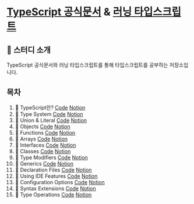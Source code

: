 # **[TypeScript 공식문서](https://www.typescriptlang.org/)** & **[러닝 타입스크립트](https://www.learningtypescript.com/)**

## 📌 스터디 소개

TypeScript 공식문서와 러닝 타입스크립트를 통해 타입스크립트를 공부하는 저장소입니다.

## 목차

1. 📝 TypeScript란? [Code](https://github.com/ryudg/TypeScriptStudy/tree/LearningTS/1.HelloTS) [Notion](https://www.notion.so/likeliontypescript/1-TypeScript-a1fd13a8db224ff0b62f121973626601)
2. 📝 Type System [Code](https://github.com/ryudg/TypeScriptStudy/tree/LearningTS/2.TypeSystem) [Notion](https://www.notion.so/likeliontypescript/2-Type-System-625d500d19dd4618a24fc35e42675569)
3. 📝 Union & Literal [Code](https://github.com/ryudg/TypeScriptStudy/tree/LearningTS/3.UnionsAndLiterals) [Notion](https://www.notion.so/likeliontypescript/3-7de8e0bd99cd431ea36b5a492cf701cd)
4. 📝 Objects [Code](https://github.com/ryudg/TypeScriptStudy/tree/LearningTS/4.Object) [Notion](https://www.notion.so/likeliontypescript/4-e90617d20abe4565a44b62e4b2791fe4)
5. 📝 Functions [Code](https://github.com/ryudg/TypeScriptStudy/tree/LearningTS/5.Function) [Notion](https://www.notion.so/likeliontypescript/5-4306ec3795f048f1bcd7d2a6329d4028)
6. 📝 Arrays [Code](https://github.com/ryudg/TypeScriptStudy/tree/LearningTS/6.Array) [Notion](https://www.notion.so/likeliontypescript/6-fb3db43acefe4a71992e5fcf9d039861)
7. 📝 Interfaces [Code]() [Notion]()
8. 📝 Classes [Code]() [Notion]()
9. 📝 Type Modifiers [Code]() [Notion]()
10. 📝 Generics [Code]() [Notion]()
11. 📝 Declaration Files [Code]() [Notion]()
12. 📝 Using IDE Features [Code]() [Notion]()
13. 📝 Configuration Options [Code]() [Notion]()
14. 📝 Syntax Extensions [Code]() [Notion]()
15. 📝 Type Operations [Code]() [Notion]()
